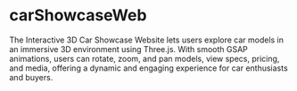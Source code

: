 # carShowcaseWeb
The Interactive 3D Car Showcase Website lets users explore car models in an immersive 3D environment using Three.js. With smooth GSAP animations, users can rotate, zoom, and pan models, view specs, pricing, and media, offering a dynamic and engaging experience for car enthusiasts and buyers.
